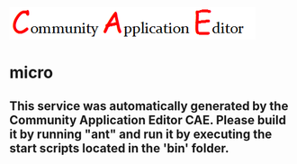 ![CAE](https://github.com/CAETESTRWTH/CAE-Deployment-Temp/blob/master/microservice-9/img/logo.png)  

micro
===================


This service was automatically generated by the Community Application Editor CAE. Please build it by running "ant" and run it by executing the start scripts located in the 'bin' folder.
---------------
